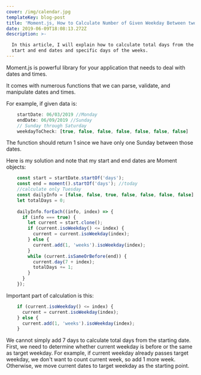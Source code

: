 ```yaml
---
cover: /img/calendar.jpg
templateKey: blog-post
title: 'Moment.js, How to Calculate Number of Given Weekday Between two dates'
date: 2019-06-09T18:08:13.272Z
description: >-

  In this article, I will explain how to calculate total days from the given
  start and end dates and specific days of the weeks.
---
```

Moment.js is powerful library for your application that needs to deal with dates and times.

It comes with numerous functions that we can parse, validate, and manipulate dates and times. 

For example, if given data is: 

```javascript
    startDate: 06/03/2019 //Monday
    endDate: 06/09/2019 //Sunday
    // Sunday through Saturday
    weekdayToCheck: [true, false, false, false, false, false, false] 
```

The function should return 1 since we have only one Sunday between those dates. 

Here is my solution and note that my start and end dates are Moment objects: 

```javascript
    const start = startDate.startOf('days'); 
    const end = moment().startOf('days'); //today
    //calculate only Tuesday
    const dailyInfo = [false, false, true, false, false, false, false]
    let totalDays = 0;
    
    dailyInfo.forEach((info, index) => {
      if (info === true) {
        let current = start.clone();
        if (current.isoWeekday() <= index) {
          current = current.isoWeekday(index);
        } else {
          current.add(1, 'weeks').isoWeekday(index);
        }
        while (current.isSameOrBefore(end)) {
          current.day(7 + index);
          totalDays += 1;
        }
      }
    });
```

Important part of calculation is this:

```javascript
    if (current.isoWeekday() <= index) {
      current = current.isoWeekday(index);
    } else {
      current.add(1, 'weeks').isoWeekday(index);
    }
```

We cannot simply add 7 days to calculate total days from the starting date. First, we need to determine whether current weekday is before or the same as target weekday. For example, if current weekday already passes target weekday, we don't want to count current week, so add 1 more week. Otherwise, we move current dates to target weekday as the starting point.
